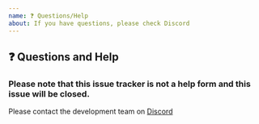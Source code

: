 ```yaml
---
name: ❓ Questions/Help
about: If you have questions, please check Discord
---
```


## ❓ Questions and Help

### Please note that this issue tracker is not a help form and this issue will be closed.

Please contact the development team on [Discord](https://discord.com/invite/aptoslabs)

